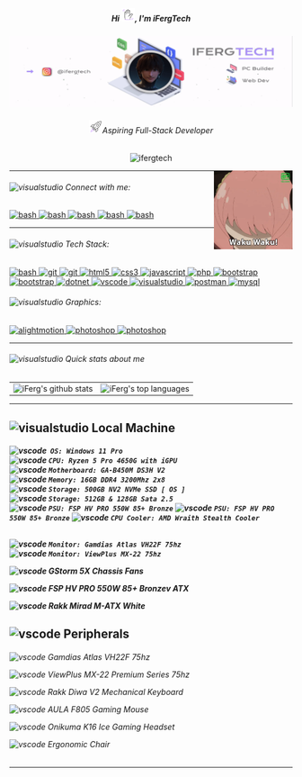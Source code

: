 <!-- Introduction -->
<h5 align="center">Hi <img src="https://raw.githubusercontent.com/ifergtech/ifergtech/main/wave-ezgif.com-effects.gif" width="24" height="24" alt="laptop gif" />, I'm iFergTech</h5>
<!-- Banner -->
<div align="center"> <img src="https://raw.githubusercontent.com/ifergtech/ifergtech/main/ifergtech-banner0169549-ezgif.com-video-to-gif-converter.gif"> </div>
<!-- Aspiring Full-Stack Developer -->
<h6 align="center"><img src="https://raw.githubusercontent.com/ifergtech/ifergtech/main/rocket-ezgif.com-effects.gif" width="24" height="24" alt="laptop gif"/>Aspiring Full-Stack Developer</h6>
<!-- Profile views -->
<p align="center"> <img src="https://komarev.com/ghpvc/?username=ifergtech&label=Profile%20views&color=AC90FE&style=flat" alt="ifergtech" /> </p>
<!-- GIF Anya Waku Waku -->
<img align="right" alt="Coding" width="140" height="140" src="https://raw.githubusercontent.com/ifergtech/ifergtech/main/waku-waku.webp">

<hr> <!-- <hr> horizontal line -->
<!------------------------------------------------------------------------------------------------------------------------------------------------>
<!-- Connect with me -->
<h6 align="left"><img src="https://cdn-icons-png.flaticon.com/128/1325/1325130.png" alt="visualstudio" width="15" height="15"> Connect with me:</h6>
<p align="left"> <!-- Start -> Connect with Me --> 
<!-- Instagram -->  
<a href="https://instagram.com/ifergtech" target="_blank" rel="noreferrer">
<img src="https://cdn.icon-icons.com/icons2/122/PNG/512/instagram_socialnetwork_20033.png" alt="bash" width="24" height="24"/> </a>
<!-- Steam --> 
<a href="https://steamcommunity.com/id/ferguzus" target="_blank" rel="noreferrer"> 
<img src="https://cdn.icon-icons.com/icons2/3880/PNG/256/steam_icon_245550.png" alt="bash" width="22" height="22"/> </a>
<!-- Discord --> 
<a href="https://discord.com/invite/vmNWrHeT" target="_blank" rel="noreferrer"> 
<img src="https://cdn.icon-icons.com/icons2/3880/PNG/256/discord_icon_245522.png" alt="bash" width="22" height="22"/> </a>
<!-- Tiktok --> 
<a href="https://www.tiktok.com/@ifergtech" target="_blank" rel="noreferrer"> 
<img src="https://cdn.icon-icons.com/icons2/2246/PNG/512/tiktok_tik_tok_logo_icon_134936.png" alt="bash" width="24" height="24"/> </a>
<!-- Gmail --> 
<a href="mailto:r99993140@gmail.com" target="_blank" rel="noreferrer"> 
<img src="https://cdn-icons-png.flaticon.com/128/732/732200.png" alt="bash" width="20" height="20"/> </a>
</p> <!-- End -> Connect with Me --> 

<hr> <!-- <hr> horizontal line -->
<!------------------------------------------------------------------------------------------------------------------------------------------------>
<!-- Languages and Tools -->
<h6 align="left"><img src="https://cdn-icons-png.flaticon.com/128/2888/2888407.png" alt="visualstudio" width="15" height="15"> Tech Stack:</h6>
<p align="left"> <!-- Start -> Languages and Tools -->
<!-- Bash -->   
<a href="https://www.gnu.org/software/bash/" target="_blank" rel="noreferrer"> 
<img src="https://cdn.icon-icons.com/icons2/2530/PNG/512/bash_button_icon_151886.png" alt="bash" width="40" height="15"/> </a>
<!-- Git -->   
<a href="https://git-scm.com/" target="_blank" rel="noreferrer"> 
<img src="https://www.vectorlogo.zone/logos/git-scm/git-scm-icon.svg" alt="git" width="20" height="20"/> </a>
<!-- Github -->     
<a href="https://github.com/" target="_blank" rel="noreferrer"> 
<img src="https://cdn.icon-icons.com/icons2/3053/PNG/512/github_macos_bigsur_icon_190140.png" alt="git" width="20" height="20"/> </a>
<!-- HTML -->    
<a href="https://www.w3.org/html/" target="_blank" rel="noreferrer"> 
<img src="https://cdn.icon-icons.com/icons2/2790/PNG/96/html_filetype_icon_177535.png" alt="html5" width="20" height="20"/> </a> 
<!-- CSS -->  
<a href="https://www.w3schools.com/css/" target="_blank" rel="noreferrer"> 
<img src="https://cdn.icon-icons.com/icons2/2790/PNG/96/css_filetype_icon_177544.png" alt="css3" width="20" height="20"/> </a>
<!-- Javascript -->  
<a href="https://developer.mozilla.org/en-US/docs/Web/JavaScript" target="_blank" rel="noreferrer"> 
<img src="https://cdn-icons-png.flaticon.com/128/136/136530.png" alt="javascript" width="20" height="20"/> </a>
<!-- PHP --> 
<a href="https://www.php.net" target="_blank" rel="noreferrer"> 
<img src="https://cdn-icons-png.flaticon.com/128/2306/2306154.png" alt="php" width="20" height="20"/> </a> 
<!-- Bootstrap --> 
<a href="https://getbootstrap.com" target="_blank" rel="noreferrer"> 
<img src="https://pluspng.com/img-png/bootstrap-logo-vector-png-bem-with-bootstrap-bootstrap-logo-1024.png" alt="bootstrap" width="20" height="20"/> </a> 
<!-- JQuery -->   
<a href="https://jquery.com/" target="_blank" rel="noreferrer"> 
<img src="https://cdn.icon-icons.com/icons2/2415/PNG/512/jquery_plain_wordmark_logo_icon_146445.png" alt="bootstrap" width="20" height="20"/> </a> 
<!-- Visual Basic --> 
<a href="https://learn.microsoft.com/en-us/dotnet/visual-basic/" target="_blank" rel="noreferrer"> 
<img src="https://www.mmdtech.com/wp-content/uploads/visual-basic-in-urdu1.png" alt="dotnet" width="25" height="18"/> </a> 
  
<!-- Alight Motion --> 
<!-- <a href="https://www.alightmotionapk.com/alight-motion-for-pc/" target="_blank" rel="noreferrer"> 
<img src="https://www.alightmotionapk.com/wp-content/uploads/2021/09/cropped-cropped-alight-motion-1.png" alt="alightmotion" width="20" height="20"/> </a> 
<a href="https://www.adobe.com/products/photoshop-lightroom.html" target="_blank" rel="noreferrer"> 
<img src="https://cdn-icons-png.flaticon.com/128/5611/5611075.png" alt="photoshop" width="20" height="20"/> </a> 
<a href="https://adobe-illustrator-draw.fileplanet.com/apk" target="_blank" rel="noreferrer"> 
<img src="https://cdn-icons-png.flaticon.com/128/5968/5968465.png" alt="photoshop" width="20" height="20"/> </a>
  -->
  
<!-- Visual Studio Code --> 
<a href="https://code.visualstudio.com/" target="_blank" rel="noreferrer"> 
<img src="https://cdn.icon-icons.com/icons2/2107/PNG/512/file_type_vscode_icon_130084.png" alt="vscode" width="20" height="20"/> </a> 
<!-- Visual Studio --> 
<a href="https://visualstudio.microsoft.com/vs/" target="_blank" rel="noreferrer"> 
<img src="https://visualstudio.microsoft.com/wp-content/uploads/2021/10/Product-Icon.svg" alt="visualstudio" width="20" height="20"/> </a> 
<!-- Postman --> 
<a href="https://postman.com" target="_blank" rel="noreferrer"> 
<img src="https://www.vectorlogo.zone/logos/getpostman/getpostman-icon.svg" alt="postman" width="20" height="20"/> </a>
<!-- MySql --> 
<a href="https://www.mysql.com/" target="_blank" rel="noreferrer"> 
<img src="https://cdn.icon-icons.com/icons2/3053/PNG/96/mysql_workbench_macos_bigsur_icon_189924.png" alt="mysql" width="22" height="22"/> </a> 
</p> <!-- End -> Languages and Tools -->

<!-- Graphics -->
<h6 align="left"><img src="https://cdn.icon-icons.com/icons2/1852/PNG/512/iconfinder-browserwindowwithstats-4417108_116626.png" alt="visualstudio" width="15" height="15"> Graphics:</h6>
<p>
  <!-- Alight Motion --> 
<a href="https://www.alightmotionapk.com/alight-motion-for-pc/" target="_blank" rel="noreferrer"> 
<img src="https://www.alightmotionapk.com/wp-content/uploads/2021/09/cropped-cropped-alight-motion-1.png" alt="alightmotion" width="20" height="20"/> </a> 
<!-- Adobe Lightroom --> 
<a href="https://www.adobe.com/products/photoshop-lightroom.html" target="_blank" rel="noreferrer"> 
<img src="https://cdn-icons-png.flaticon.com/128/5611/5611075.png" alt="photoshop" width="20" height="20"/> </a>
<!-- Adobe Draw --> 
<a href="https://adobe-illustrator-draw.fileplanet.com/apk" target="_blank" rel="noreferrer"> 
<img src="https://cdn-icons-png.flaticon.com/128/5968/5968465.png" alt="photoshop" width="20" height="20"/> </a>
</p>

<hr> <!-- <hr> horizontal line -->
<!------------------------------------------------------------------------------------------------------------------------------------------------>
<!-- Quick Stats about me -->
<h6><img src="https://cdn.icon-icons.com/icons2/883/PNG/512/5_icon-icons.com_68890.png" alt="visualstudio" width="15" height="15"> Quick stats about me</h6>
<table> 
  <tr>
    <td> <!-- iFergTech's Github Stats -->
      <img src="https://github-readme-stats.vercel.app/api?username=ifergtech&show_icons=true&title_color=AC90FE&icon_color=AC90FE&text_color=B5C0D0&bg_color=202528&count_private=true" alt="iFerg's github stats" />
    </td>
    <td> <!-- Most Used Languages -->
      <img src="https://github-readme-stats.vercel.app/api/top-langs/?username=ifergtech&show_icons=true&title_color=AC90FE&icon_color=AC90FE&text_color=B5C0D0&bg_color=202528&count_private=true&layout=compact" alt="iFerg's top languages" />
    </td>
  </tr>
</table>

<hr> <!-- <hr> horizontal line -->

<!-- Local Machine & Peripherals -->
<!-- <h6><img src="https://cdn-icons-png.flaticon.com/128/732/732225.png" alt="visualstudio" width="15" height="15"> Local Machine & Peripherals</h6> 
<div align="center"> <img src="https://raw.githubusercontent.com/ifergtech/ifergtech/main/rig.png.png"> </div> 
<hr> <!-- <hr> horizontal line -->

<!-- Commented Coded Local Machine & Peripherals Specs -->

<!------------------------------------------------------------------------------------------------------------------------------------------------>
<!-- Local Machine & Peripherals -->
## <img src="https://cdn-icons-png.flaticon.com/128/6126/6126663.png" alt="visualstudio" width="20" height="20"> Local Machine
<h5>
  
<img src="https://cdn-icons-png.flaticon.com/128/732/732225.png" alt="vscode" width="15" height="15"/>&nbsp;<!-- 20 --> 
`
 OS: Windows 11 Pro
`  
<img src="https://cdn-icons-png.flaticon.com/128/10890/10890189.png" alt="vscode" width="20" height="20"/> <!-- Procesor: -->  <!--  -->
`
  CPU: Ryzen 5 Pro 4650G with iGPU
`  
<img src="https://icon-icons.com/icons2/476/PNG/256/motherboard_46935.png" alt="vscode" width="20" height="20"/>  <!-- MOBO: -->
`
  Motherboard: GA-B450M DS3H V2
`  
<img src="https://cdn-icons-png.flaticon.com/128/8651/8651153.png" alt="vscode" width="20" height="20"/>  <!-- RAM: -->
`
  Memory: 16GB DDR4 3200Mhz 2x8
`  
<img src="https://cdn-icons-png.flaticon.com/128/9111/9111352.png" alt="vscode" width="20" height="20"/>  <!-- NVME SSD: -->
`
  Storage: 500GB NV2 NVMe SSD [ OS ]
`  
<img src="https://cdn-icons-png.flaticon.com/128/4854/4854407.png" alt="vscode" width="20" height="20"/>  <!-- SSD: -->
`
  Storage: 512GB & 128GB Sata 2.5
`  
<img src="https://cdn-icons-png.flaticon.com/128/7005/7005117.png" alt="vscode" width="20" height="20"/>   <!-- PSU: -->
`
   PSU: FSP HV PRO 550W 85+ Bronze
`
<img src="https://cdn-icons-png.flaticon.com/128/7005/7005117.png" alt="vscode" width="20" height="20"/>   <!-- PSU: -->
`
   PSU: FSP HV PRO 550W 85+ Bronze
`
<img src="https://cdn-icons-png.flaticon.com/128/11152/11152964.png" alt="vscode" width="20" height="20"/>  <!-- Cooler: -->
`
   CPU Cooler: AMD Wraith Stealth Cooler
`

## 
<h5>
  
<img src="https://cdn-icons-png.flaticon.com/128/9346/9346075.png" alt="vscode" width="20" height="20"/>   <!-- Primary Monitor: -->
`
   Monitor: Gamdias Atlas VH22F 75hz
`  
<img src="https://cdn-icons-png.flaticon.com/128/11152/11152802.png" alt="vscode" width="20" height="20"/>  <!-- Secondary Monitor: -->
`
   Monitor: ViewPlus MX-22 75hz
`  
<!------------------------------------------------ --------------------------------------------------------------------->

<img src="https://cdn-icons-png.flaticon.com/128/4617/4617755.png" alt="vscode" width="15" height="15"/> GStorm 5X Chassis Fans <!-- FANS: -->

<img src="https://cdn-icons-png.flaticon.com/128/7005/7005117.png" alt="vscode" width="15" height="15"/> FSP HV PRO 550W 85+ Bronzev ATX  <!-- PSU: -->

<img src="https://cdn-icons-png.flaticon.com/128/7910/7910255.png" alt="vscode" width="15" height="15"/> Rakk Mirad M-ATX White  <!-- CHASSIS: -->
</h6>

## <img src="https://cdn-icons-png.flaticon.com/128/2704/2704234.png" alt="vscode" width="20" height="20"/> Peripherals
<h6>
  
<img src="https://cdn-icons-png.flaticon.com/128/9346/9346075.png" alt="vscode" width="15" height="15"/> Gamdias Atlas VH22F 75hz  <!-- Primary Monitor: -->

<img src="https://cdn-icons-png.flaticon.com/128/11152/11152802.png" alt="vscode" width="15" height="15"/> ViewPlus MX-22 Premium Series 75hz <!-- Secondary Monitor: -->

<img src="https://cdn-icons-png.flaticon.com/128/8852/8852332.png" alt="vscode" width="15" height="15"/> Rakk Diwa V2 Mechanical Keyboard  <!-- Keyboard -->

<img src="https://cdn-icons-png.flaticon.com/128/3355/3355049.png" alt="vscode" width="15" height="15"/> AULA F805 Gaming Mouse  <!-- Mouse: -->

<img src="https://cdn-icons-png.flaticon.com/128/8499/8499591.png" alt="vscode" width="15" height="15"/> Onikuma K16 Ice Gaming Headset  <!-- Headset: -->

<img src="https://cdn-icons-png.flaticon.com/128/5510/5510029.png" alt="vscode" width="15" height="15"/> Ergonomic Chair  <!-- Chair: -->

<!------------------------------------------------ --------------------------------------------------------------------->

</h5>

<hr>



